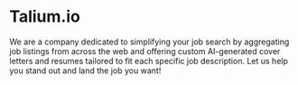 # Talium.io

We are a company dedicated to simplifying your job search by aggregating job listings from across the web and offering 
custom AI-generated cover letters and resumes tailored to fit each specific job description. 
Let us help you stand out and land the job you want!





